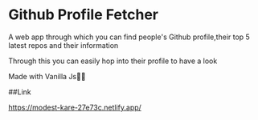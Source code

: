 # Github Profile Fetcher

A web app through which you can find people's Github profile,their top 5 latest repos and their information

Through this you can easily hop into their profile to have a look 

Made with Vanilla Js🐱‍👤

##Link

https://modest-kare-27e73c.netlify.app/
